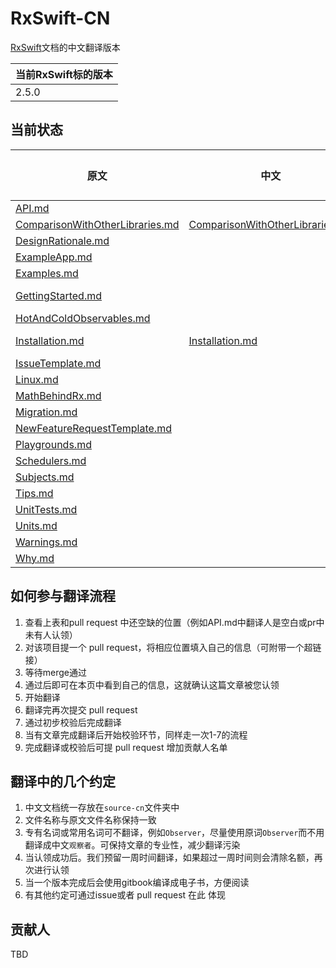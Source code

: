 # RxSwift-CN
[RxSwift](https://github.com/ReactiveX/RxSwift)文档的中文翻译版本

|当前RxSwift标的版本|
|-----|
|2.5.0|

## 当前状态
| 原文 | 中文| 翻译人 | 校验人 |
| --- | ---- | ---- | ----- |
| [API.md](source/API.md) ||[Alan Li](https://github.com/iamlipan)||
| [ComparisonWithOtherLibraries.md](source/ComparisonWithOtherLibraries.md) |[ComparisonWithOtherLibraries.md](source-cn/ComparisonWithOtherLibraries.md)|[zerob13](https://github.com/zerob13)||
| [DesignRationale.md](source/DesignRationale.md) ||||
| [ExampleApp.md](source/ExampleApp.md) ||||
| [Examples.md](source/Examples.md) ||[Chawler](https://github.com/chawler)||
| [GettingStarted.md](source/GettingStarted.md) ||[Edison Hsu](https://github.com/Edison-Hsu)||
| [HotAndColdObservables.md](source/HotAndColdObservables.md) ||||
| [Installation.md](source/Installation.md) |[Installation.md](source-cn/Installation.md)|[Edison Hsu](https://github.com/Edison-Hsu)||
| [IssueTemplate.md](source/IssueTemplate.md) ||||
| [Linux.md](source/Linux.md) ||||
| [MathBehindRx.md](source/MathBehindRx.md) ||||
| [Migration.md](source/Migration.md) ||||
| [NewFeatureRequestTemplate.md](source/NewFeatureRequestTemplate.md) ||||
| [Playgrounds.md](source/Playgrounds.md) ||||
| [Schedulers.md](source/Schedulers.md) ||||
| [Subjects.md](source/Subjects.md) ||||
| [Tips.md](source/Tips.md) ||||
| [UnitTests.md](source/UnitTests.md) ||||
| [Units.md](source/Units.md) ||||
| [Warnings.md](source/Warnings.md) ||||
| [Why.md](source/Why.md) ||||

## 如何参与翻译流程
1. 查看上表和pull request 中还空缺的位置（例如API.md中翻译人是空白或pr中未有人认领）
2. 对该项目提一个 pull request，将相应位置填入自己的信息（可附带一个超链接）
3. 等待merge通过
4. 通过后即可在本页中看到自己的信息，这就确认这篇文章被您认领
5. 开始翻译
6. 翻译完再次提交 pull request
7. 通过初步校验后完成翻译
8. 当有文章完成翻译后开始校验环节，同样走一次1-7的流程
9. 完成翻译或校验后可提 pull request 增加贡献人名单

## 翻译中的几个约定
1. 中文文档统一存放在`source-cn`文件夹中
2. 文件名称与原文文件名称保持一致
3. 专有名词或常用名词可不翻译，例如`Observer`，尽量使用原词`Observer`而不用翻译成中文`观察者`。可保持文章的专业性，减少翻译污染
4. 当认领成功后。我们预留一周时间翻译，如果超过一周时间则会清除名额，再次进行认领
5. 当一个版本完成后会使用gitbook编译成电子书，方便阅读
5. 有其他约定可通过issue或者 pull request 在此 体现

## 贡献人
TBD
